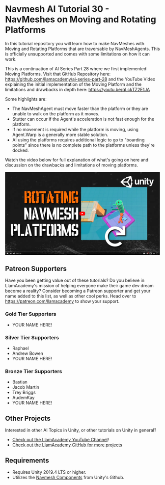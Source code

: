 # Navmesh AI Tutorial 30 - NavMeshes on Moving and Rotating Platforms

In this tutorial repository you will learn how to make NavMeshes with Moving and Rotating Platforms that are traversable by NavMeshAgents. This is officially unsupported and comes with some limitations on how it can work.

This is a continuation of AI Series Part 28 where we first implemented Moving Platforms. Visit that GitHub Repository here: https://github.com/llamacademy/ai-series-part-28 and the YouTube Video explaining the initial implementation of the Moving Platform and the limitations and drawbacks in depth here: https://youtu.be/qLckTZ2E1JA

Some highlights are:
* The NavMeshAgent must move faster than the platform or they are unable to walk on the platform as it moves.
* Stutter can occur if the Agent's acceleration is not fast enough for the platform.
* If no movement is required while the platform is moving, using Agent.Warp is a generally more stable solution.
* AI using the platforms requires additional logic to go to "boarding points" since there is no complete path to the platforms unless they're docked.

Watch the video below for full explanation of what's going on here and discussion on the drawbacks and limitations of moving platforms.

[![Youtube Tutorial](./Video%20Screenshot.png)](https://www.youtube.com/watch?v=bcIfaTHdW94)

## Patreon Supporters
Have you been getting value out of these tutorials? Do you believe in LlamAcademy's mission of helping everyone make their game dev dream become a reality? Consider becoming a Patreon supporter and get your name added to this list, as well as other cool perks.
Head over to https://patreon.com/llamacademy to show your support.

### Gold Tier Supporters
* YOUR NAME HERE!

### Silver Tier Supporters
* Raphael
* Andrew Bowen
* YOUR NAME HERE!

### Bronze Tier Supporters
* Bastian
* Jacob Martin
* Trey Briggs
* AudemKay
* YOUR NAME HERE!

## Other Projects
Interested in other AI Topics in Unity, or other tutorials on Unity in general? 

* [Check out the LlamAcademy YouTube Channel](https://youtube.com/c/LlamAcademy)!
* [Check out the LlamAcademy GitHub for more projects](https://github.com/llamacademy)

## Requirements
* Requires Unity 2019.4 LTS or higher. 
* Utilizes the [Navmesh Components](https://github.com/Unity-Technologies/NavMeshComponents) from Unity's Github.